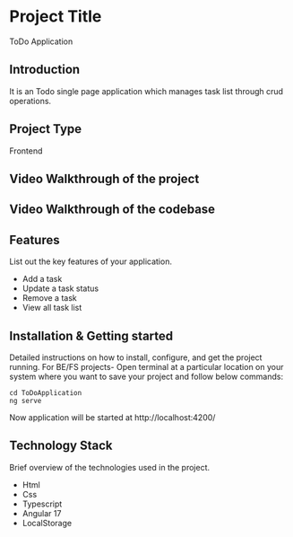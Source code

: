 # Project Title 
  ToDo Application

## Introduction
 It is an Todo single page application which manages task list through crud operations.

## Project Type
Frontend 





## Video Walkthrough of the project


## Video Walkthrough of the codebase


## Features
List out the key features of your application.

- Add a task
- Update a task status
- Remove a task
- View all task list



## Installation & Getting started
Detailed instructions on how to install, configure, and get the project running. For BE/FS projects-
Open terminal at a particular location on your system where you want to save your project and follow below commands:

```git clone https://github.com/akt0001c/ToDoRepo.git
cd ToDoApplication
ng serve
```
Now application will be started at  http://localhost:4200/





## Technology Stack
 Brief overview of the technologies used in the project.

- Html
- Css
- Typescript
- Angular 17
- LocalStorage
